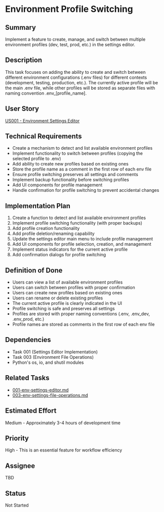 # Environment Profile Switching

## Summary
Implement a feature to create, manage, and switch between multiple environment profiles (dev, test, prod, etc.) in the settings editor.

## Description
This task focuses on adding the ability to create and switch between different environment configurations (.env files) for different contexts (development, testing, production, etc.). The currently active profile will be the main .env file, while other profiles will be stored as separate files with naming convention .env_[profile_name].

## User Story
[US001 - Environment Settings Editor](../userstories/US001-Settings-Editor.md)

## Technical Requirements
- Create a mechanism to detect and list available environment profiles
- Implement functionality to switch between profiles (copying the selected profile to .env)
- Add ability to create new profiles based on existing ones
- Store the profile name as a comment in the first row of each env file
- Ensure profile switching preserves all settings and comments
- Implement backup functionality before switching profiles
- Add UI components for profile management
- Handle confirmation for profile switching to prevent accidental changes

## Implementation Plan
1. Create a function to detect and list available environment profiles
2. Implement profile switching functionality (with proper backups)
3. Add profile creation functionality
4. Add profile deletion/renaming capability
5. Update the settings editor main menu to include profile management
6. Add UI components for profile selection, creation, and management
7. Implement status indicators for the current active profile
8. Add confirmation dialogs for profile switching

## Definition of Done
- Users can view a list of available environment profiles
- Users can switch between profiles with proper confirmation
- Users can create new profiles based on existing ones
- Users can rename or delete existing profiles
- The current active profile is clearly indicated in the UI
- Profile switching is safe and preserves all settings
- Profiles are stored with proper naming conventions (.env, .env_dev, .env_prod, etc.)
- Profile names are stored as comments in the first row of each env file

## Dependencies
- Task 001 (Settings Editor Implementation)
- Task 003 (Environment File Operations)
- Python's os, io, and shutil modules

## Related Tasks
- [001-env-settings-editor.md](001-env-settings-editor.md)
- [003-env-settings-file-operations.md](003-env-settings-file-operations.md)

## Estimated Effort
Medium - Approximately 3-4 hours of development time

## Priority
High - This is an essential feature for workflow efficiency

## Assignee
TBD

## Status
Not Started 